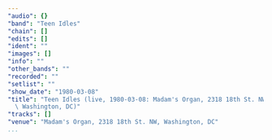 ```yaml
---
"audio": {}
"band": "Teen Idles"
"chain": []
"edits": []
"ident": ""
"images": []
"info": ""
"other_bands": ""
"recorded": ""
"setlist": ""
"show_date": "1980-03-08"
"title": "Teen Idles (live, 1980-03-08: Madam's Organ, 2318 18th St. NW,\
  \ Washington, DC)"
"tracks": []
"venue": "Madam's Organ, 2318 18th St. NW, Washington, DC"
...
```

